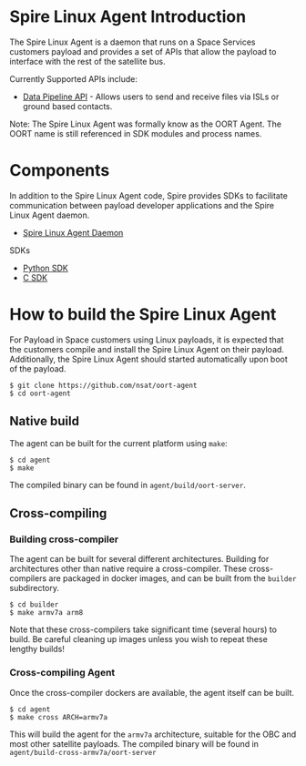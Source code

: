 # Spire Linux Agent Introduction

The Spire Linux Agent is a daemon that runs on a Space Services customers payload and provides a set of APIs that allow
the payload to interface with the rest of the satellite bus.

Currently Supported APIs include:

* [Data Pipeline API](../space-services-user-guide/index.html) - Allows users to send and receive files via ISLs or ground based contacts.

Note: The Spire Linux Agent was formally know as the OORT Agent.  The OORT name is still referenced in SDK modules and process names.

# Components

In addition to the Spire Linux Agent code, Spire provides SDKs to facilitate communication between payload 
developer applications and the Spire Linux Agent daemon.

* [Spire Linux Agent Daemon](https://github.com/nsat/oort-agent)

SDKs

* [Python SDK](https://github.com/nsat/oort-sdk-python)
* [C SDK](https://github.com/nsat/oort-sdk-c)

# How to build the Spire Linux Agent

For Payload in Space customers using Linux payloads, it is expected that the customers compile and install the Spire Linux Agent
on their payload.  Additionally, the Spire Linux Agent should started automatically upon boot of the payload. 

```shell
$ git clone https://github.com/nsat/oort-agent
$ cd oort-agent
```

## Native build

The agent can be built for the current platform using `make`:

```shell
$ cd agent
$ make
```

The compiled binary can be found in `agent/build/oort-server`.

## Cross-compiling

### Building cross-compiler

The agent can be built for several different architectures.  Building for
architectures other than native require a cross-compiler.  These cross-compilers
are packaged in docker images, and can be built from the `builder` subdirectory.

```shell
$ cd builder
$ make armv7a arm8
```

Note that these cross-compilers take significant time (several hours) to build.  Be careful
cleaning up images unless you wish to repeat these lengthy builds!

### Cross-compiling Agent

Once the cross-compiler dockers are available, the agent itself can be built.

```shell
$ cd agent
$ make cross ARCH=armv7a
```

This will build the agent for the `armv7a` architecture, suitable for the OBC and most
other satellite payloads.  The compiled binary will be found in
`agent/build-cross-armv7a/oort-server`
